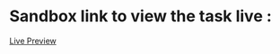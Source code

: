 # Sandbox link to view the task live :

[Live Preview](https://codesandbox.io/s/skelly-coding-interview-2nd-ques-ugobo?file=/src/App.js)
